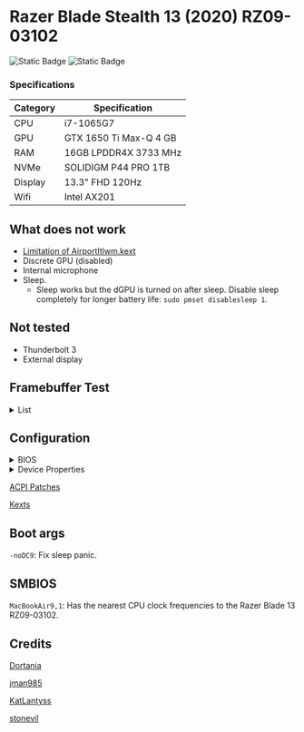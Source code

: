 # Razer Blade Stealth 13 (2020) RZ09-03102
![Static Badge](https://img.shields.io/badge/0.9.7-blue?label=OpenCore)
![Static Badge](https://img.shields.io/badge/Monterey-blueviolet?label=MacOS)

### Specifications

|Category|Specification|
|---|---|
|CPU|i7-1065G7|
|GPU|GTX 1650 Ti Max-Q 4 GB|
|RAM|16GB LPDDR4X 3733 MHz|
|NVMe|SOLIDIGM P44 PRO 1TB|
|Display|13.3" FHD 120Hz|
|Wifi|Intel AX201|

## What does not work

- <a href="https://openintelwireless.github.io/itlwm/FAQ.html#limitation-of-airportitlwm-kext" target="_blank">Limitation of AirportItlwm.kext</a>
- Discrete GPU (disabled)
- Internal microphone
- Sleep.
    - Sleep works but the dGPU is turned on after sleep. Disable sleep completely for longer battery life: `sudo pmset disablesleep 1`.

## Not tested

- Thunderbolt 3
- External display

## Framebuffer Test

<details>  
<summary>List</summary>
<br>

|Framebuffer|Connectors|Notes|
|---|---|---
|000005FF|3|Panic after sleep.|
|0000718A|6|Black screen after sleep.|
|0000708A|6|Boot error.|
|0000518A|6|Black screen after sleep.|
|00005C8A|6|Black screen after sleep.|
|00005D8A|6|Black screen after sleep.|
|0000528A|6|Black screen after sleep (Dortania).|
|0000538A|6|Black screen after sleep.|
|00005A8A|6|Black screen after sleep.|
|00005B8A|6|Black screen after sleep.|
|0100718A|5|Sleep working (need to open lid twice).|
|0100A780|5|Boot error.|
|0100518A|3|Sleep working (need to open lid twice).|
|01005C8A|3|Sleep working (need to open lid twice).<br>(Recommended)|
|01005D8A|3|Sleep working (need to open lid twice).|
|0100528A|5|Black screen after boot.|
|0100538A|5|Black screen after boot.|
|01005A8A|5|Black screen after boot.|
|01005B8A|5|Black screen after boot.|
|0200518A|3|Cursor glitch, panic after sleep.|
|02005C8A|3|Cursor glitch, sleep working (need to open lid twice).|
|0200528A|5|Black screen after boot,|
|0200538A|5|Black screen after boot.|

</details> 

## Configuration

<details>  
<summary>BIOS</summary>
<br>

|Firmware|Version|
|---|---|
|System BIOS|1.04|
|EC FW|1.01|
|MCU FW|1.00.00.00|

- `Advanced`
    - `Thunderbolt(TM) Configuration`
        - `Security Level`: No Security
- `Chipset`
    - `SATA And RST Configuration`
        - `SATA Mode Selection`: AHCI
- `Security`
    - `Secure Boot`
        - `Secure Boot`: Disabled
- `Boot`
    - `Fast Boot`: Disabled
- `Boot`
    - `CSM Configuration`
        - `CSM Support`: Disabled

</details>

<details>  
<summary>Device Properties</summary>
<br>

|Path|Setting|Value|Notes|
|---|---|---|---|
|PciRoot(0x0)/Pci(0x2,0x0)|AAPL,GfxYTile|01000000|Fix glitches.|
||AAPL,ig-platform-id|01005C8A|Recommended value.|
||device-id|5C8A0010|Recommended value.|
||enable-backlight-registers-fix|1|Fix backlight registers on KBL, CFL and ICL platforms.|
||enable-backlight-smoother|1|Make brightness transitions smoother.|
||enable-cdclk-frequency-fix|1|Support all valid Core Display Clock (CDCLK) frequencies on ICL platforms.|
||enable-dbuf-early-optimizer|1|Fix the Display Data Buffer (DBUF) issues on ICL+ platforms.|
||enable-dvmt-calc-fix|1|Fix the kernel panic caused by an incorrectly calculated amount of DVMT pre-allocated memory on Intel ICL platforms.|
||framebuffer-patch-enable|1|In some cases where you cannot set the DVMT-prealloc of these cards to 256MB higher in your UEFI Setup, you may get a kernel panic. Usually they're configured for 32MB of DVMT-prealloc, in that case these values are added to your iGPU Properties.|
||framebuffer-fbmem|00009000|Same as above.|
||framebuffer-stolenmem|00003001|Same as above.|
||igfxfw|2|Force loading of Apple GuC firmware.<br>Fixes panic on some sites such as Google Maps.|
|PciRoot(0x0)/Pci(0x1f,0x3)|layout-id|10000000|Layout for AppleALC.|

</details>

<a href="https://github.com/postkevone/razer-blade-stealth-13-oc/tree/main/ACPI" target="_blank">ACPI Patches</a>

<a href="https://github.com/postkevone/razer-blade-stealth-13-oc/tree/main/Kexts" target="_blank">Kexts</a>

## Boot args

`-noDC9`: Fix sleep panic.

## SMBIOS

`MacBookAir9,1`: Has the nearest CPU clock frequencies to the Razer Blade 13 RZ09-03102.

## Credits

[Dortania](https://dortania.github.io/OpenCore-Install-Guide/config-laptop.plist/icelake.html#starting-point)

[jman985](https://github.com/jman985/Razer-Blade-Stealth-13--Early-2020--Hackintosh)

[KatLantyss](https://github.com/KatLantyss/Razer-Blade-Stealth-13-IceLake-Hackintosh)

[stonevil](https://github.com/stonevil/Razer_Blade_Advanced_early_2019_Hackintosh)